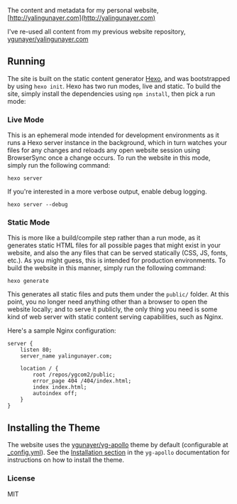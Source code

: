 The content and metadata for my personal website, [http://yalingunayer.com](http://yalingunayer.com)

I've re-used all content from my previous website repository, [ygunayer/yalingunayer.com](https://github.com/ygunayer/yalingunayer.com)

## Running
The site is built on the static content generator [Hexo](https://github.com/hexojs/hexo), and was bootstrapped by using `hexo init`. Hexo has two run modes, live and static. To build the site, simply install the dependencies using `npm install`, then pick a run mode:

### Live Mode
This is an ephemeral mode intended for development environments as it runs a Hexo server instance in the background, which in turn watches your files for any changes and reloads any open website session using BrowserSync once a change occurs. To run the website in this mode, simply run the following command:

```
hexo server
```

If you're interested in a more verbose output, enable debug logging.

```
hexo server --debug
```

### Static Mode
This is more like a build/compile step rather than a run mode, as it generates static HTML files for all possible pages that might exist in your website, and also the any files that can be served statically (CSS, JS, fonts, etc.). As you might guess, this is intended for production environments. To build the website in this manner, simply run the following command:

```
hexo generate
```

This generates all static files and puts them under the `public/` folder. At this point, you no longer need anything other than a browser to open the website locally; and to serve it publicly, the only thing you need is some kind of web server with static content serving capabilities, such as Nginx.

Here's a sample Nginx configuration:

```
server {
    listen 80;
    server_name yalingunayer.com;

    location / {
        root /repos/ygcom2/public;
        error_page 404 /404/index.html;
        index index.html;
        autoindex off;
    }
}
```

## Installing the Theme
The website uses the [ygunayer/yg-apollo](https://github.com/ygunayer/yg-apollo) theme by default (configurable at [_config.yml](_config.yml)). See the [Installation section](https://github.com/ygunayer/yg-apollo#installing) in the `yg-apollo` documentation for instructions on how to install the theme.

### License
MIT
